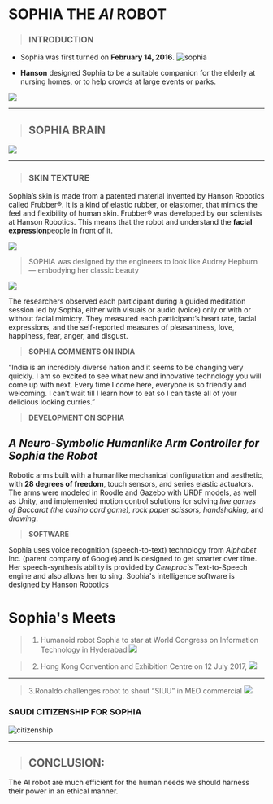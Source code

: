 <!---- HEADING ----->
# SOPHIA THE _*AI*_ ROBOT
>### INTRODUCTION
* Sophia was first turned on **__February 14, 2016__**.
![sophia](https://www.hansonrobotics.com/wp-content/uploads/2018/11/sophia_therobot_hat.jpg)
 
 * **Hanson** designed Sophia to be a suitable companion for the elderly at nursing homes, or to help crowds at large events or parks.
 
 ![](https://robots.net/wp-content/uploads/2020/06/2DavidHanson-600x400.jpg)


___
>## **SOPHIA BRAIN**
![](https://www.hansonrobotics.com/wp-content/uploads/2018/09/sophiaback.png)
___

>### **SKIN TEXTURE**
Sophia’s skin is made from a patented material invented by Hanson Robotics called Frubber®. It is a kind of elastic rubber, or elastomer, that mimics the feel and flexibility of human skin. Frubber® was developed by our scientists at Hanson Robotics.
This means that the robot and understand the **facial expression**people in front of it.

![](https://miro.medium.com/max/456/1*PEwe34RCEZijeROwYwXr3Q.png) 

>SOPHIA was designed by the engineers to look like Audrey Hepburn — embodying her classic beauty


![](https://miro.medium.com/max/700/1*Fbdh-YQlURSav9NpHTeBnQ.png)

The researchers observed each participant during a guided meditation session led by Sophia, either with visuals or audio (voice) only or with or without facial mimicry. They measured each participant’s heart rate, facial expressions, and the self-reported measures of pleasantness, love, happiness, fear, anger, and disgust. 

>**SOPHIA COMMENTS ON INDIA**

“India is an incredibly diverse nation and it seems to be changing very quickly. I am so excited to see what new and innovative technology you will come up with next. Every time I come here, everyone is so friendly and welcoming. I can’t wait till I learn how to eat so I can taste all of your delicious looking curries.”

>**DEVELOPMENT ON SOPHIA**

## *A Neuro-Symbolic Humanlike Arm Controller for Sophia the Robot*
 Robotic arms built with a humanlike mechanical configuration and aesthetic, with **28 degrees of freedom**, touch sensors, and series elastic actuators. The arms were modeled in Roodle and Gazebo with URDF models, as well as Unity, and implemented motion control solutions for solving *live games of Baccarat (the casino card game), rock paper scissors, handshaking,* and *drawing*.

>**SOFTWARE**
 
 Sophia uses voice recognition (speech-to-text) technology from _Alphabet_ Inc. (parent company of Google) and is designed to get smarter over time. Her speech-synthesis ability is provided by _Cereproc's_ Text-to-Speech engine and also allows her to sing. Sophia's intelligence software is designed by Hanson Robotics
 
 # Sophia's  Meets
 
 >1. Humanoid robot Sophia to star at World Congress on Information Technology in Hyderabad
 ![](https://img.etimg.com/thumb/msid-62470295,width-650,imgsize-49108,,resizemode-4,quality-100/sophia-bccl.jpg)
 
 >2. Hong Kong Convention and Exhibition Centre on 12 July 2017,
 ![](https://image.cnbcfm.com/api/v1/image/105242377-GettyImages-813069720.jpg?v=1532563631&w=740&h=416)
 ---
 >3.Ronaldo challenges robot to shout “SIUU” in MEO commercial
 ![](http://cronaldodaily.com/wp-content/uploads/2018/03/sofia-e-ronaldo-696x464.jpg)
 
 ### **SAUDI CITIZENSHIP FOR SOPHIA**

![citizenship](https://pbs.twimg.com/media/DM_oD4VW0AAQ4jS?format=jpg&name=small)
___
>## CONCLUSION:
The AI robot are much efficient for the human needs we should harness their power in an ethical manner.

